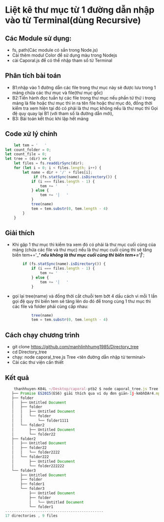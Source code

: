# Liệt kê thư mục từ 1 đường dẫn nhập vào từ Terminal(dùng Recursive)

## Các Module sử dụng:
* fs, path(Các module có sắn trong Node.js)
* Cài thêm modul Color để sử dụng màu trong Nodejs
* cài Caporal.js để có thể nhập tham số từ Terminal
## Phân tích bài toán
* B1:nhập vào 1 đường dẫn các file trong thư mục này sẽ được lưu trong 1 mảng chứa các thư mục và file(thư mục gốc)
* B2:Tiến hành đọc tuần tự các file trong thư mục nếu phần tử thứ i trong mảng là file hoặc thư mục thì in ra tên file hoặc thư mục đó, đồng thời kiểm tra xem hiện tại đó có phải là thư mục không nếu là thư mục thì Gọi đệ quy quay lại B1 (với tham số là đường dẫn mới),
* B3: Bài toán kết thúc khi lặp hết mảng 
## Code xử lý chính
``` javascript
    let tem = '   '
let count_folder = 0;
let count_file = 0;
let tree = (dir) => {
    let files = fs.readdirSync(dir);
    for (let i = 0; i < files.length; i++) {
        let name = dir + '/' + files[i];
             if (fs.statSync(name).isDirectory()) {
            if (i === files.length - 1) {
                tem += '    '
            } else {
                tem += '│   '
            }
            tree(name)
            tem = tem.substr(0, tem.length - 4)
        }
    }
```
## Giải thích
* Khi gặp 1 thư mục thì kiểm tra xem đó có phải là thư mục cuối cùng của mảng (chứa các file và thư mục) nếu là thư mục cuối cùng thì sẽ tăng biến tem+='____' nếu không là thư mục cuối cùng thì biến tem+='|___';
``` javascript
        if (fs.statSync(name).isDirectory()) {
            if (i === files.length - 1) {
                tem += '    '
            } else {
                tem += '│   '
            }

```
* gọi lại tree(name) và đồng thời cắt chuỗi tem bớt 4 dấu cách vì mỗi 1 lần gọi đệ quy thì biến tem sẽ tăng lên do đó để trong cùng 1 thư mục thì các file và folder phải cùng cấp nhau:
``` javascript
            tree(name)
            tem = tem.substr(0, tem.length - 4)
```

## Cách chạy chương trình 
* git clone  https://github.com/manhlinhhumg1985/Directory_tree
* cd Directory_tree
* chạy: node caporal_tree.js Tree <tên đường dẫn nhập từ terminal>
* Cài các thư viện cần thiết
## Kết quả 
``` javascript
    thanhhuyen-K84L ~/Desktop/caporal-ptb2 $ node caporal_tree.js Tree ../aa
   ├── Promise ES2015(ES6) giải thích qua ví dụ đơn giản-1j-kmbhDAr4.mp4
   ├── folder
   │   ├── Untitled Document
   │   ├── folder
   │   │   ├── Untitled Document
   │   │   └── folder
   │   │       └── folder1111
   │   └── folder2
   │       ├── Untitled Document
   │       └── folder22
   ├── folder2
   │   ├── Untitled Document
   │   ├── folder22
   │   │   └── folder2222
   │   └── folder222
   │       ├── Untitled Document
   │       └── folder222222
   └── folder3
       ├── Untitled Document
       ├── folder
       ├── folder1
       └── folder3
           ├── Untitled Document
           ├── folder
           │   └── Untitled Document
           └── folder1
---------------------------------------------
17 directories , 9 files

```




























